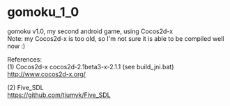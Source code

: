 gomoku_1_0
==========

gomoku v1.0, my second android game, using Cocos2d-x  
Note: my Cocos2d-x is too old, so I'm not sure it is able to be compiled well now :)  

References:  
(1) Cocos2d-x cocos2d-2.1beta3-x-2.1.1 (see build_jni.bat)  
	http://www.cocos2d-x.org/  

(2) Five_SDL  
	https://github.com/tjumyk/Five_SDL  
